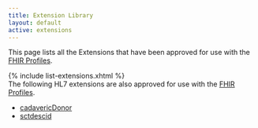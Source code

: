 ```yaml
---
title: Extension Library
layout: default
active: extensions
---
```


This page lists all the Extensions that have been approved for use with the <a href="profiles.html">FHIR Profiles</a>.
<br />

{% include list-extensions.xhtml %}
<br>
The following HL7 extensions are also approved for use with the <a href="profiles.html">FHIR Profiles</a>.

- [cadavericDonor](http://hl7.org/fhir/StructureDefinition/patient-cadavericDonor)
- [sctdescid](http://hl7.org/fhir/StructureDefinition/coding-sctdescid)